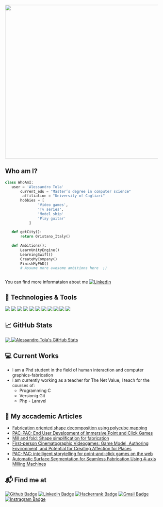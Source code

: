 <p align="center">
 <img  width="900" height="506" src="https://github.com/alessandroTola/AlessandroTola/blob/main/IntroGithub.gif">
</p>

## Who am I?
 ```python
 class WhoAmI:
 	user = 'Alessandro Tola'
		current_edu = "Master’s degree in computer science"
         affiliation = "University of Cagliari"
		hobbies = [
				'Video games',
				'Tv series',
				'Model ship'
				'Play guitar'
			]
	
	def getCity():
		return Oristano_Italy()
	
	def Ambitions():
		LearnUnityEngine()
		LearningSwift()
		CreateMyCompany()
		FinishMyPhD()
		# Assume more awesome ambitions here  ;)
	
 ```
 
You can find more informataion about me [![LinkedIn][1.1]][2]

## 🔧 Technologies & Tools

![](https://img.shields.io/badge/Code-c++-informational?style=plastic&logo=c%2B%2B&logoColor=white&color=00aefe)
![](https://img.shields.io/badge/Code-c-informational?style=plastic&logo=c&logoColor=white&color=00aefe)
![](https://img.shields.io/badge/Code-Python-informational?style=flat&logo=python&logoColor=white&color=00aefe)
![](https://img.shields.io/badge/Code-JavaScript-informational?style=flat&logo=javascript&logoColor=white&color=00aefe)
![](https://img.shields.io/badge/Code-Php-informational?style=plastic&logo=php&logoColor=white&color=00aefe)
![](https://img.shields.io/badge/Editor-VSCode-informational?style=flat&logo=visual%20studio%20code&logoColor=white&color=00aefe)
![](https://img.shields.io/badge/Editor-Clion-informational?style=flat&logo=clion&logoColor=white&color=00aefe)
![](https://img.shields.io/badge/Tools-Docker-informational?style=flat&logo=docker&logoColor=white&color=00aefe)
![](https://img.shields.io/badge/Tools-MySQL-informational?style=flat&logo=mysql&logoColor=white&color=00aefe)
![](https://img.shields.io/badge/Framework-Laravel-informational?style=flat&logo=laravel&logoColor=white&color=00aefe)
![](https://img.shields.io/badge/Library-React-informational?style=flat&logo=react&logoColor=white&color=00aefe)

## &#x1f4c8; GitHub Stats

<a href="https://github.com/AlessandroTola">
  <img align="center" src="https://github-readme-stats.vercel.app/api/top-langs/?username=AlessandroTola&hide=java,html,tex&title_color=ffffff&text_color=ffffff&icon_color=00aefe&bg_color=1d1f21&langs_count=3" />
</a>

<a href="https://github.com/AlessandroTola">
  <img align="center" src="https://github-readme-stats.vercel.app/api?username=AlessandroTola&show_icons=true&line_height=27&count_private=true&title_color=ffffff&text_color=c9cacc&icon_color=00aefe&bg_color=1d1f21" alt="Alessandro Tola's GitHub Stats" />
</a>

## :computer: Current Works
 * I am a Phd student in the field of human interaction and computer graphics-fabrication
 * I am currently working as a teacher for The Net Value, I teach for the courses of:
 	- Programming C
	- Versionig Git
	- Php - Laravel
## 📕 My accademic Articles

- [Fabrication oriented shape decomposition using polycube mapping](https://www.sciencedirect.com/science/article/abs/pii/S0097849318301717)
- [PAC-PAC: End User Development of Immersive Point and Click Games](https://link.springer.com/chapter/10.1007/978-3-030-24781-2_20)
- [Mill and fold: Shape simplification for fabrication](https://www.sciencedirect.com/science/article/abs/pii/S0097849319300263)
- [First-person Cinematographic Videogames: Game Model, Authoring Environment, and Potential for Creating Affection for Places](https://dl.acm.org/doi/abs/10.1145/3446977)
- [PAC-PAC: intelligent storytelling for point-and-click games on the web](https://dl.acm.org/doi/abs/10.1145/3308557.3308710)
- [Automatic Surface Segmentation for Seamless Fabrication Using 4-axis Milling Machines](https://onlinelibrary.wiley.com/doi/abs/10.1111/cgf.142625)

## 📬 Find me at
[![Github Badge](http://img.shields.io/badge/-Github-black?style=flat-square&logo=github&link=https://github.com/AlessandroTola)][1]
[![Linkedin Badge](https://img.shields.io/badge/-LinkedIn-blue?style=flat-square&logo=Linkedin&logoColor=white&link=https://www.linkedin.com/in/alessandro-tola-54048238/)][2]
[![Hackerrank Badge](https://img.shields.io/badge/-Hackerrank-2EC866?style=flat-square&logo=HackerRank&logoColor=white&link=https://www.hackerrank.com/alessandro_tola)][3]
[![Gmail Badge](https://img.shields.io/badge/-Gmail-d14836?style=flat-square&logo=Gmail&logoColor=white&link=mailto:alessandro85.tola@gmail.com)][4]
[![Instragram Badge](https://img.shields.io/badge/-Instagram-632C82?style=flat-square&logo=Instagram&logoColor=white&link=https://www.instagram.com/al_tola_/)][5]
<!-- links to social media icons -->

<!-- icons with padding -->

[1.1]: https://cdn.exclaimer.com/Handbook%20Images/linkedin-icon_square_24x24.png?_ga=2.49149538.553856945.1626767468-1701043966.1626767468
[2.1]: http://i.imgur.com/0o48UoR.png (github icon with padding)

<!-- links to your social media accounts -->

[1]: https://github.com/AlessandroTola
[2]: https://www.linkedin.com/in/alessandro-tola-54048238/
[3]: https://www.hackerrank.com/alessandro_tola
[4]: mailto:alessandro85.tola@gmail.com
[5]: https://www.instagram.com/al_tola_/
<!--
- 🔭 I’m currently working on ...
- 🌱 I’m currently learning ...
- 👯 I’m looking to collaborate on ...
- 🤔 I’m looking for help with ...
- 💬 Ask me about ...
- 📫 How to reach me: ...
- 😄 Pronouns: ...
- ⚡ Fun fact: ...
-->
